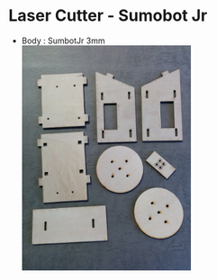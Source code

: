 # Laser Cutter - Sumobot Jr

- Body : SumbotJr 3mm <br/>
<img src="https://github.com/FabLabKannai/SumobotJr/blob/master/docs/images/laser_cutter_body.jpg" width="300" /> <br/>
